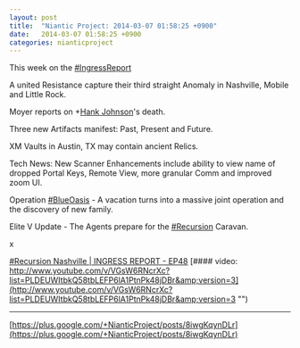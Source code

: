 ```yaml
---
layout: post
title:  "Niantic Project: 2014-03-07 01:58:25 +0900"
date:   2014-03-07 01:58:25 +0900
categories: nianticproject
---
```

This week on the [#IngressReport](https://plus.google.com/s/%23IngressReport "")

A united Resistance capture their third straight Anomaly in Nashville, Mobile and Little Rock.

Moyer reports on +[Hank Johnson](https://plus.google.com/117792105926525258257 "")'s death. 

Three new Artifacts manifest: Past, Present and Future.

XM Vaults in Austin, TX may contain ancient Relics.

Tech News: New Scanner Enhancements include ability to view name of dropped Portal Keys, Remote View, more granular Comm and improved zoom UI.

Operation [#BlueOasis](https://plus.google.com/s/%23BlueOasis "") - A vacation turns into a massive joint operation and the discovery of new family.

Elite V Update - The Agents prepare for the [#Recursion](https://plus.google.com/s/%23Recursion "") Caravan.

x

[#Recursion Nashville | INGRESS REPORT - EP48](http://www.youtube.com/watch?v=VGsW6RNcrXc&amp;list=PLDEUWItbkQ58tbLEFP6lA1PtnPk48jDBr "")
[#### video: http://www.youtube.com/v/VGsW6RNcrXc?list=PLDEUWItbkQ58tbLEFP6lA1PtnPk48jDBr&amp;version=3](http://www.youtube.com/v/VGsW6RNcrXc?list=PLDEUWItbkQ58tbLEFP6lA1PtnPk48jDBr&amp;version=3 "")
- - -
[https://plus.google.com/+NianticProject/posts/8iwgKqynDLr](https://plus.google.com/+NianticProject/posts/8iwgKqynDLr)

